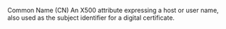 Common Name (CN)
An X500 attribute expressing a host or user name, also used as the subject identifier for a digital certificate.